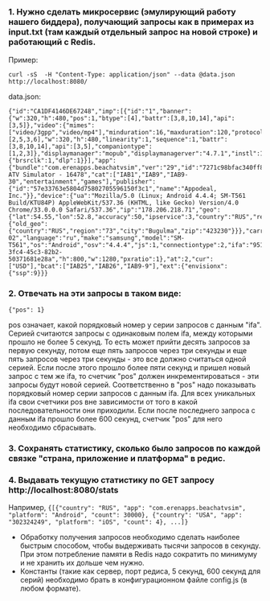 ## 

### 1. Нужно сделать микросервис (эмулирующий работу нашего биддера), получающий запросы как в примерах из input.txt (там каждый отдельный запрос на новой строке) и работающий с Redis.

Пример:

```
curl -sS  -H "Content-Type: application/json" --data @data.json http://localhost:8080/
```

data.json:
```
{"id":"CA1DF4146DE67248","imp":[{"id":"1","banner":{"w":320,"h":480,"pos":1,"btype":[4],"battr":[3,8,10,14],"api":[3,5]},"video":{"mimes":["video/3gpp","video/mp4"],"minduration":16,"maxduration":120,"protocols":[2,5,3,6],"w":320,"h":480,"linearity":1,"sequence":1,"battr":[3,8,10,14],"api":[3,5],"companiontype":[1,2,3]},"displaymanager":"mopub","displaymanagerver":"4.7.1","instl":1,"tagid":"01a16f7530db4b6689d10d7d5cab3183","bidfloor":25.22,"ext":{"brsrclk":1,"dlp":1}}],"app":{"bundle":"com.erenapps.beachatvsim","ver":"29","id":"7271c98bfac340ff83c0bf3008f31d55","name":"Beach ATV Simulator - 16478","cat":["IAB1","IAB9","IAB9-30","entertainment","games"],"publisher":{"id":"57e33763e5804d75802705596150f3c1","name":"Appodeal, Inc."}},"device":{"ua":"Mozilla/5.0 (Linux; Android 4.4.4; SM-T561 Build/KTU84P) AppleWebKit/537.36 (KHTML, like Gecko) Version/4.0 Chrome/33.0.0.0 Safari/537.36","ip":"178.206.218.71","geo":{"lat":54.55,"lon":52.8,"accuracy":50,"ipservice":3,"country":"RUS","region":"73","city":"Bugulma","zip":"423230","type":2,"utcoffset":180,"ext":{"old_geo":{"country":"RUS","region":"73","city":"Bugulma","zip":"423230"}}},"carrier":"250-02","language":"ru","make":"samsung","model":"SM-T561","os":"Android","osv":"4.4.4","js":1,"connectiontype":2,"ifa":"951bfcee-3fc4-45c3-82b2-50371681e28a","h":800,"w":1280,"pxratio":1},"at":2,"cur":["USD"],"bcat":["IAB25","IAB26","IAB9-9"],"ext":{"envisionx":{"ssp":9}}}
```

### 2. Отвечать на эти запросы в таком виде:
```
{"pos": 1}
```
pos означает, какой порядковый номер у серии запросов с данным "ifa". Серией считаются запросы с одинаковым полем ifa, между которыми прошло не более 5 секунд. То есть может прийти десять запросов за первую секунду, потом еще пять запросов через три секунды и еще пять запросов через три секунды - это все должно считаться одной серией. Если после этого прошло более пяти секунд и пришел новый запрос с тем же ifa, то счетчик "pos" должен инкрементироваться - эти запросы будут новой серией. Соответственно в "pos" надо показывать порядковый номер серии запросов с данным ifa. Для всех уникальных ifa свои счетчики pos вне зависимости от того в какой последовательности они приходили. Если после последнего запроса с данным ifa прошло более 600 секунд, счетчик "pos" для него необходимо сбрасывать.

### 3. Сохранять статистику, сколько было запросов по каждой связке "страна, приложение и платформа" в редис.

### 4. Выдавать текущую статистику по GET запросу http://localhost:8080/stats
Например, `{[{"country": "RUS", "app": "com.erenapps.beachatvsim", "platform": "Android", "count": 30000}, {"country": "USA", "app": "302324249", "platform": "iOS", "count": 4}, ...]}`

* Обработку получения запросов необходимо сделать наиболее быстрым способом, чтобы выдерживать тысячи запросов в секунду. При этом потребление памяти в Redis надо сократить по минимуму и не хранить их дольше чем нужно.
* Константы (такие как сервер, порт редиса, 5 секунд, 600 секунд для серий) необходимо брать в конфигурационном файле config.js (в любом формате).
